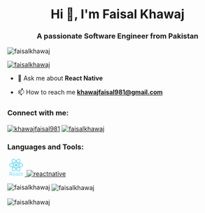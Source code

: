 <h1 align="center">Hi 👋, I'm Faisal Khawaj</h1>
<h3 align="center">A passionate Software Engineer from Pakistan</h3>

<p align="left"> <img src="https://komarev.com/ghpvc/?username=faisalkhawaj&label=Profile%20views&color=0e75b6&style=flat" alt="faisalkhawaj" /> </p>

<p align="left"> <a href="https://github.com/ryo-ma/github-profile-trophy"><img src="https://github-profile-trophy.vercel.app/?username=faisalkhawaj" alt="faisalkhawaj" /></a> </p>

- 💬 Ask me about **React Native**

- 📫 How to reach me **khawajfaisal981@gmail.com**

<h3 align="left">Connect with me:</h3>
<p align="left">
<a href="https://linkedin.com/in/khawajfaisal981" target="blank"><img align="center" src="https://raw.githubusercontent.com/rahuldkjain/github-profile-readme-generator/master/src/images/icons/Social/linked-in-alt.svg" alt="khawajfaisal981" height="30" width="40" /></a>
<a href="https://instagram.com/faisalkhawaj" target="blank"><img align="center" src="https://raw.githubusercontent.com/rahuldkjain/github-profile-readme-generator/master/src/images/icons/Social/instagram.svg" alt="faisalkhawaj" height="30" width="40" /></a>
</p>

<h3 align="left">Languages and Tools:</h3>
<p align="left"> <a href="https://reactjs.org/" target="_blank" rel="noreferrer"> <img src="https://raw.githubusercontent.com/devicons/devicon/master/icons/react/react-original-wordmark.svg" alt="react" width="40" height="40"/> </a> <a href="https://reactnative.dev/" target="_blank" rel="noreferrer"> <img src="https://reactnative.dev/img/header_logo.svg" alt="reactnative" width="40" height="40"/> </a> </p>

<p><img align="left" src="https://github-readme-stats.vercel.app/api/top-langs?username=faisalkhawaj&show_icons=true&locale=en&layout=compact" alt="faisalkhawaj" /></p>

<p>&nbsp;<img align="center" src="https://github-readme-stats.vercel.app/api?username=faisalkhawaj&show_icons=true&locale=en" alt="faisalkhawaj" /></p>

<p><img align="center" src="https://github-readme-streak-stats.herokuapp.com/?user=faisalkhawaj&" alt="faisalkhawaj" /></p>

